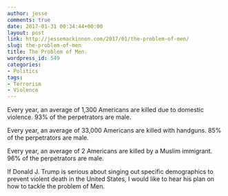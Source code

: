 ```yaml
---
author: jesse
comments: true
date: 2017-01-31 00:34:44+00:00
layout: post
link: http://jessemackinnon.com/2017/01/the-problem-of-men/
slug: the-problem-of-men
title: The Problem of Men.
wordpress_id: 549
categories:
- Politics
tags:
- Terrorism
- Violence
---
```


Every year, an average of 1,300 Americans are killed due to domestic violence. 93% of the perpetrators are male.

Every year, an average of 33,000 Americans are killed with handguns. 85% of the perpetrators are male.

Every year, an average of 2 Americans are killed by a Muslim immigrant. 96% of the perpetrators are male.

If Donald J. Trump is serious about singing out specific demographics to prevent violent death in the United States, I would like to hear his plan on how to tackle the problem of Men.

